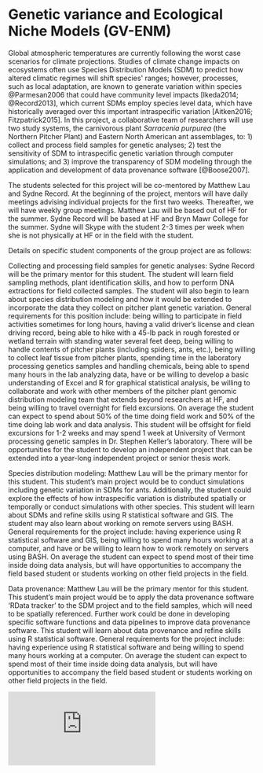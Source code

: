 # Genetic variance and Ecological Niche Models (GV-ENM)

Global atmospheric temperatures are currently following the worst case
scenarios for climate projections. Studies of climate change impacts
on ecosystems often use Species Distribution Models (SDM) to predict
how altered climatic regimes will shift species' ranges; however,
processes, such as local adaptation, are known to generate variation
within species @Parmesan2006 that could have community level impacts
[Ikeda2014; @Record2013], which current SDMs employ species level
data, which have historically averaged over this important
intraspecific variation [Aitken2016; Fitzpatrick2015]. In this
project, a collaborative team of researchers will use two study
systems, the carnivorous plant *Sarracenia purpurea* (the Northern
Pitcher Plant) and Eastern North American ant assemblages, to:  1)
collect and process field samples for genetic analyses; 2) test the
sensitivity of SDM to intraspecific genetic variation through computer
simulations; and 3) improve the transparency of SDM modeling through
the application and development of data provenance software
[@Boose2007].

The students selected for this project will be co-mentored by Matthew
Lau and Sydne Record. At the beginning of the project, mentors will
have daily meetings advising individual projects for the first two
weeks. Thereafter, we will have weekly group meetings. Matthew Lau
will be based out of HF for the summer. Sydne Record will be based at
HF and Bryn Mawr College for the summer. Sydne will Skype with the
student 2-3 times per week when she is not physically at HF or in the
field with the student.

Details on specific student components of the group project are as
follows:

Collecting and processing field samples for genetic analyses: Sydne
Record will be the primary mentor for this student. The student will
learn field sampling methods, plant identification skills, and how to
perform DNA extractions for field collected samples. The student will
also begin to learn about species distribution modeling and how it
would be extended to incorporate the data they collect on pitcher
plant genetic variation. General requirements for this position
include: being willing to participate in field activities sometimes
for long hours, having a valid driver’s license and clean driving
record, being able to hike with a 45-lb pack in rough forested or
wetland terrain with standing water several feet deep, being willing
to handle contents of pitcher plants (including spiders, ants, etc.),
being willing to collect leaf tissue from pitcher plants, spending
time in the laboratory processing genetics samples and handling
chemicals, being able to spend many hours in the lab analyzing data,
have or be willing to develop a basic understanding of Excel and R for
graphical statistical analysis, be willing to collaborate and work
with other members of the pitcher plant genomic distribution modeling
team that extends beyond researchers at HF, and being willing to
travel overnight for field excursions. On average the student can
expect to spend about 50% of the time doing field work and 50% of the
time doing lab work and data analysis. This student will be offsight
for field excursions for 1-2 weeks and may spend 1 week at University
of Vermont processing genetic samples in Dr. Stephen Keller’s
laboratory. There will be opportunities for the student to develop an
independent project that can be extended into a year-long independent
project or senior thesis work.

Species distribution modeling: Matthew Lau will be the primary mentor
for this student. This student’s main project would be to conduct
simulations including genetic variation in SDMs for
ants. Additionally, the student could explore the effects of how
intraspecific variation is distributed spatially or temporally or
conduct simulations with other species. This student will learn about
SDMs and refine skills using R statistical software and GIS. The
student may also learn about working on remote servers using
BASH. General requirements for the project include: having experience
using R statistical software and GIS, being willing to spend many
hours working at a computer, and have or be willing to learn how to
work remotely on servers using BASH. On average the student can expect
to spend most of their time inside doing data analysis, but will have
opportunities to accompany the field based student or students working
on other field projects in the field.

Data provenance: Matthew Lau will be the primary mentor for this
student. This student’s main project would be to apply the data
provenance software ‘RData tracker’ to the SDM project and to the
field samples, which will need to be spatially referenced. Further
work could be done in developing specific software functions and data
pipelines to improve data provenance software. This student will learn
about data provenance and refine skills using R statistical
software. General requirements for the project include: having
experience using R statistical software and being willing to spend
many hours working at a computer. On average the student can expect to
spend most of their time inside doing data analysis, but will have
opportunities to accompany the field based student or students working
on other field projects in the field.

![Species distribution modeling 101](http://rcastilho.pt/SDM101/SDM_files/SDM101_v1.pdf)

